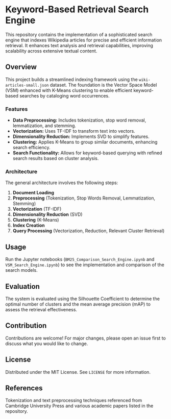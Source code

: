 # Keyword-Based Retrieval Search Engine

This repository contains the implementation of a sophisticated search engine that indexes Wikipedia articles for precise and efficient information retrieval. It enhances text analysis and retrieval capabilities, improving scalability across extensive textual content.

## Overview

This project builds a streamlined indexing framework using the `wiki-articles-small.json` dataset. The foundation is the Vector Space Model (VSM) enhanced with K-Means clustering to enable efficient keyword-based searches by cataloging word occurrences.

### Features

- **Data Preprocessing:** Includes tokenization, stop word removal, lemmatization, and stemming.
- **Vectorization:** Uses TF-IDF to transform text into vectors.
- **Dimensionality Reduction:** Implements SVD to simplify features.
- **Clustering:** Applies K-Means to group similar documents, enhancing search efficiency.
- **Search Functionality:** Allows for keyword-based querying with refined search results based on cluster analysis.

### Architecture

The general architecture involves the following steps:
1. **Document Loading**
2. **Preprocessing** (Tokenization, Stop Words Removal, Lemmatization, Stemming)
3. **Vectorization** (TF-IDF)
4. **Dimensionality Reduction** (SVD)
5. **Clustering** (K-Means)
6. **Index Creation**
7. **Query Processing** (Vectorization, Reduction, Relevant Cluster Retrieval)

## Usage

Run the Jupyter notebooks (`BM25_Comparison_Search_Engine.ipynb` and `VSM_Search_Engine.ipynb`) to see the implementation and comparison of the search models.

## Evaluation

The system is evaluated using the Silhouette Coefficient to determine the optimal number of clusters and the mean average precision (mAP) to assess the retrieval effectiveness.

## Contribution

Contributions are welcome! For major changes, please open an issue first to discuss what you would like to change.

## License

Distributed under the MIT License. See `LICENSE` for more information.

## References

Tokenization and text preprocessing techniques referenced from Cambridge University Press and various academic papers listed in the repository.

